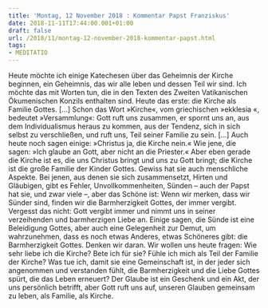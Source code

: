```yaml
---
title: 'Montag, 12 November 2018 : Kommentar Papst Franziskus'
date: 2018-11-11T17:44:00.001+01:00
draft: false
url: /2018/11/montag-12-november-2018-kommentar-papst.html
tags: 
- MEDITATIO
---
```


Heute möchte ich einige Katechesen über das Geheimnis der Kirche beginnen, ein Geheimnis, das wir alle leben und dessen Teil wir sind. Ich möchte das mit Worten tun, die in den Texten des Zweiten Vatikanischen Ökumenischen Konzils enthalten sind. Heute das erste: die Kirche als Familie Gottes. \[...\] Schon das Wort »Kirche«, vom griechischen »ekklesia «, bedeutet »Versammlung«: Gott ruft uns zusammen, er spornt uns an, aus dem Individualismus heraus zu kommen, aus der Tendenz, sich in sich selbst zu verschließen, und ruft uns, Teil seiner Familie zu sein. \[...\] Auch heute noch sagen einige: »Christus ja, die Kirche nein.« Wie jene, die sagen: »Ich glaube an Gott, aber nicht an die Priester.« Aber eben gerade die Kirche ist es, die uns Christus bringt und uns zu Gott bringt; die Kirche ist die große Familie der Kinder Gottes. Gewiss hat sie auch menschliche Aspekte. Bei jenen, aus denen sie sich zusammensetzt, Hirten und Gläubigen, gibt es Fehler, Unvollkommenheiten, Sünden – auch der Papst hat sie, und zwar viele –, aber das Schöne ist: Wenn wir merken, dass wir Sünder sind, finden wir die Barmherzigkeit Gottes, der immer vergibt. Vergesst das nicht: Gott vergibt immer und nimmt uns in seiner verzeihenden und barmherzigen Liebe an. Einige sagen, die Sünde ist eine Beleidigung Gottes, aber auch eine Gelegenheit zur Demut, um wahrzunehmen, dass es noch etwas Anderes, etwas Schöneres gibt: die Barmherzigkeit Gottes. Denken wir daran. Wir wollen uns heute fragen: Wie sehr liebe ich die Kirche? Bete ich für sie? Fühle ich mich als Teil der Familie der Kirche? Was tue ich, damit sie eine Gemeinschaft ist, in der jeder sich angenommen und verstanden fühlt, die Barmherzigkeit und die Liebe Gottes spürt, die das Leben erneuert? Der Glaube ist ein Geschenk und ein Akt, der uns persönlich betrifft, aber Gott ruft uns auf, unseren Glauben gemeinsam zu leben, als Familie, als Kirche.